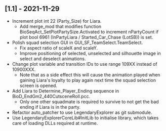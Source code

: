 ## [1.1] - 2021-11-29

 - Increment plot int 22 (Party_Size) for Liara.
   - Add merge_mod that modifies function BioSeqAct_SetPlotPartySize.Activated to increment nPartyCount if plot bool 6961 (InPartyLiara / Started_Car_Chase (LotSB)) is set.
 - Polish squad selection GUI in GUI_SF_TeamSelect.TeamSelect.
   - Fix aspect ratio of scaleX and scaleY.
   - Improve positioning of selected, unselected and silhouette image in select and deselect animations.
 - Change plot variable and transition IDs to use range 109XX instead of 10900XXX.
   - Note that as a side effect this will cause the animation played when gaining Liara's loyalty to play again next time the squad selection screen is opened.
 - Add Liara to Determine_Player_Ending sequence in BioD_EndGm2_440CutsceneRoll.pcc.
   - Only one other squadmate is required to survive to not get the bad ending if Liara is in the party.
 - Refactor auto_patcher to use LegendaryExplorer as git submodule.
 - Use LegendaryExplorerCoreLib#InitLib to initialise library, which takes care of loading DLLs required at runtime.
